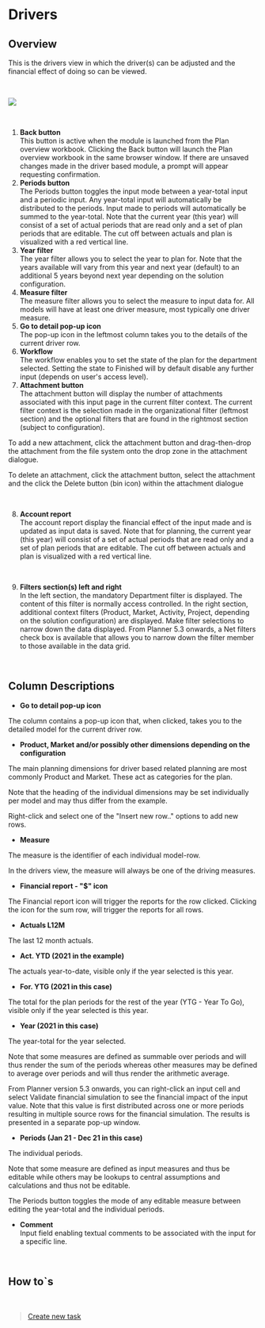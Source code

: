 # Drivers

## Overview
This is the drivers view in which the driver(s) can be adjusted and the financial effect of doing so can be viewed.

<br/>

![](https://profitbasedocs.blob.core.windows.net/plannerimages/DriverBasedDrivers.JPG)

<br/>

1. **Back button** <br/>
This button is active when the module is launched from the Plan overview workbook. Clicking the Back button will launch the Plan overview workbook in the same browser window. If there are unsaved changes made in the driver based module, a prompt will appear requesting confirmation.
2. **Periods button** <br/>
The Periods button toggles the input mode between a year-total input and a periodic input. Any year-total input will automatically be distributed to the periods. Input made to periods will automatically be summed to the year-total.
Note that the current year (this year) will consist of a set of actual periods that are read only and a set of plan periods that are editable. The cut off between actuals and plan is visualized with a red vertical line.
3. **Year filter** <br/>
The year filter allows you to select the year to plan for. Note that the years available will vary from this year and next year (default) to an additional 5 years beyond next year depending on the solution configuration.
4. **Measure filter** <br/>
The measure filter allows you to select the measure to input data for. All models will have at least one driver measure, most typically one driver measure.
5. **Go to detail pop-up icon** <br/>
The pop-up icon in the leftmost column takes you to the details of the current driver row.
6. **Workflow** <br/>
The workflow enables you to set the state of the plan for the department selected. Setting the state to Finished will by default disable any further input (depends on user's access level).
7. **Attachment button** <br/>
The attachment button will display the number of attachments associated with this input page in the current filter context. The current filter context is the selection made in the organizational filter (leftmost section) and the optional filters that are found in the rightmost section (subject to configuration).

To add a new attachment, click the attachment button and drag-then-drop the attachment from the file system onto the drop zone in the attachment dialogue.

To delete an attachment, click the attachment button, select the attachment and the click the Delete button (bin icon) within the attachment dialogue

<br/>

8. **Account report** <br/>
The account report display the financial effect of the input made and is updated as input data is saved.
Note that for planning, the current year (this year) will consist of a set of actual periods that are read only and a set of plan periods that are editable. The cut off between actuals and plan is visualized with a red vertical line.


<br/>

9. **Filters section(s) left and right** <br/>
In the left section, the mandatory Department filter is displayed. The content of this filter is normally access controlled. In the right section, additional context filters (Product, Market, Activity, Project, depending on the solution configuration) are displayed. Make filter selections to narrow down the data displayed. From Planner 5.3 onwards, a Net filters check box is available that allows you to narrow down the filter member to those available in the data grid.<br/>

<br/>


## Column Descriptions

- **Go to detail pop-up icon**<br/>

The column contains a pop-up icon that, when clicked, takes you to the detailed model for the current driver row.

- **Product, Market and/or possibly other dimensions depending on the configuration**<br/>

The main planning dimensions for driver based related planning are most commonly Product and Market. These act as categories for the plan.

Note that the heading of the individual dimensions may be set individually per model and may thus differ from the example.

Right-click and select one of the "Insert new row.." options to add new rows.

- **Measure**<br/>

The measure is the identifier of each individual model-row.

In the drivers view, the measure will always be one of the driving measures.

- **Financial report - "$" icon**<br/>

The Financial report icon will trigger the reports for the row clicked. Clicking the icon for the sum row, will trigger the reports for all rows.

- **Actuals L12M**<br/>

The last 12 month actuals.

- **Act. YTD (2021 in the example)**<br/>

The actuals year-to-date, visible only if the year selected is this year.

- **For. YTG (2021 in this case)**<br/>

The total for the plan periods for the rest of the year (YTG - Year To Go), visible only if the year selected is this year. 

- **Year (2021 in this case)**<br/>

The year-total for the year selected. 

Note that some measures are defined as summable over periods and will thus render the sum of the periods whereas other measures may be defined to average over periods and will thus render the arithmetic average.  

From Planner version 5.3 onwards, you can right-click an input cell and select Validate financial simulation to see the financial impact of the input value. Note that this value is first distributed across one or more periods resulting in multiple source rows for the financial simulation. The results is presented in a separate pop-up window.

- **Periods (Jan 21 - Dec 21 in this case)**<br/>

The individual periods.

Note that some measure are defined as input measures and thus be editable while others may be lookups to central assumptions and calculations and thus not be editable.

The Periods button toggles the mode of any editable measure between editing the year-total and the individual periods.

- **Comment** <br/>
Input field enabling textual comments to be associated with the input for a specific line.

<br/>

## How to`s

<br/>

> [Create new task](../../workbooks/process-and-tasks/tasks/create-edit-task.md)<br/>



